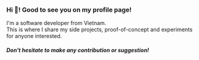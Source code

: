 ### Hi 👋! Good to see you on my profile page!

I'm a software developer from Vietnam.\
This is where I share my side projects, proof-of-concept and experiments for anyone interested.

#### *Don't hesitate to make any contribution or suggestion!*

<!--
**Minh8181-blz/Minh8181-blz** is a ✨ _special_ ✨ repository because its `README.md` (this file) appears on your GitHub profile.

Here are some ideas to get you started:

- 🔭 I’m currently working on ...
- 🌱 I’m currently learning ...
- 👯 I’m looking to collaborate on ...
- 🤔 I’m looking for help with ...
- 💬 Ask me about ...
- 📫 How to reach me: ...
- 😄 Pronouns: ...
- ⚡ Fun fact: ...
-->
